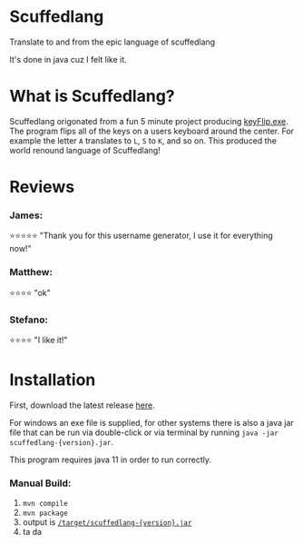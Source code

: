 # Scuffedlang
Translate to and from the epic language of scuffedlang

It's done in java cuz I felt like it.


# What is Scuffedlang?
Scuffedlang origonated from a fun 5 minute project producing [keyFlip.exe](https://gist.github.com/GrantBGreat/b897d967c1c171c018aae2c38dce11cb). The program flips all of the keys on a users keyboard around the center. For example the letter `A` translates to `L`, `S` to `K`, and so on. This produced the world renound language of Scuffedlang!


# Reviews
### James:
⭐⭐⭐⭐⭐ "Thank you for this username generator, I use it for everything now!"

### Matthew:
⭐⭐⭐⭐ "ok"

### Stefano:
⭐⭐⭐⭐ "I like it!"


# Installation
First, download the latest release [here](https://github.com/GrantBGreat/scuffedlang/releases/latest).

For windows an exe file is supplied, for other systems there is also a java jar file that can be run via double-click or via terminal by running `java -jar scuffedlang-{version}.jar`.

This program requires java 11 in order to run correctly.

### Manual Build:
1) `mvn compile`
2) `mvn package`
3) output is [`/target/scuffedlang-{version}.jar`](https://github.com/GrantBGreat/scuffedlang/tree/main/target)
4) ta da
